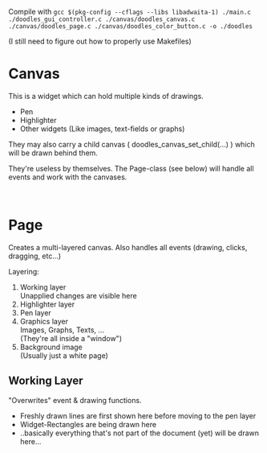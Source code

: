 Compile with `gcc $(pkg-config --cflags --libs libadwaita-1) ./main.c ./doodles_gui_controller.c ./canvas/doodles_canvas.c ./canvas/doodles_page.c ./canvas/doodles_color_button.c -o ./doodles`

(I still need to figure out how to properly use Makefiles)

# Canvas

This is a widget which can hold multiple kinds of drawings.

* Pen
* Highlighter
* Other widgets (Like images, text-fields or graphs)

They may also carry a child canvas ( doodles\_canvas\_set\_child(...) ) which will
be drawn behind them.

They're useless by themselves. The Page-class (see below) will handle all events
and work with the canvases.

<br/>

# Page

Creates a multi-layered canvas. Also handles all events (drawing, clicks, dragging, etc...)

Layering:

1. Working layer<br/>Unapplied changes are visible here
2. Highlighter layer
3. Pen layer
4. Graphics layer<br/>Images, Graphs, Texts, ...<br/>(They're all inside a "window")
5. Background image<br/>(Usually just a white page)

## Working Layer

"Overwrites" event & drawing functions.

* Freshly drawn lines are first shown here before moving to the pen layer
* Widget-Rectangles are being drawn here
* ..basically everything that's not part of the document (yet) will be drawn here...










